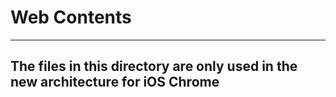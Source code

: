 # Web Contents

-----
**The files in this directory are only used in the new architecture for iOS
Chrome**
-----

